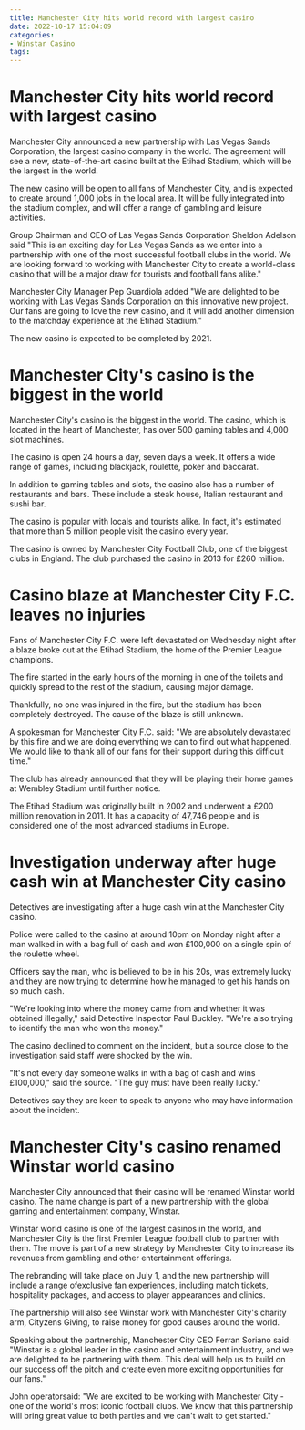 ```yaml
---
title: Manchester City hits world record with largest casino
date: 2022-10-17 15:04:09
categories:
- Winstar Casino
tags:
---
```



#  Manchester City hits world record with largest casino

Manchester City announced a new partnership with Las Vegas Sands Corporation, the largest casino company in the world. The agreement will see a new, state-of-the-art casino built at the Etihad Stadium, which will be the largest in the world.

The new casino will be open to all fans of Manchester City, and is expected to create around 1,000 jobs in the local area. It will be fully integrated into the stadium complex, and will offer a range of gambling and leisure activities.

Group Chairman and CEO of Las Vegas Sands Corporation Sheldon Adelson said "This is an exciting day for Las Vegas Sands as we enter into a partnership with one of the most successful football clubs in the world. We are looking forward to working with Manchester City to create a world-class casino that will be a major draw for tourists and football fans alike."

 Manchester City Manager Pep Guardiola added "We are delighted to be working with Las Vegas Sands Corporation on this innovative new project. Our fans are going to love the new casino, and it will add another dimension to the matchday experience at the Etihad Stadium."

The new casino is expected to be completed by 2021.

#  Manchester City's casino is the biggest in the world

Manchester City's casino is the biggest in the world. The casino, which is located in the heart of Manchester, has over 500 gaming tables and 4,000 slot machines.

The casino is open 24 hours a day, seven days a week. It offers a wide range of games, including blackjack, roulette, poker and baccarat.

In addition to gaming tables and slots, the casino also has a number of restaurants and bars. These include a steak house, Italian restaurant and sushi bar.

The casino is popular with locals and tourists alike. In fact, it's estimated that more than 5 million people visit the casino every year.

The casino is owned by Manchester City Football Club, one of the biggest clubs in England. The club purchased the casino in 2013 for £260 million.

#  Casino blaze at Manchester City F.C. leaves no injuries

Fans of Manchester City F.C. were left devastated on Wednesday night after a blaze broke out at the Etihad Stadium, the home of the Premier League champions.

The fire started in the early hours of the morning in one of the toilets and quickly spread to the rest of the stadium, causing major damage.

 Thankfully, no one was injured in the fire, but the stadium has been completely destroyed. The cause of the blaze is still unknown.

A spokesman for Manchester City F.C. said: "We are absolutely devastated by this fire and we are doing everything we can to find out what happened. We would like to thank all of our fans for their support during this difficult time."

The club has already announced that they will be playing their home games at Wembley Stadium until further notice.

The Etihad Stadium was originally built in 2002 and underwent a £200 million renovation in 2011. It has a capacity of 47,746 people and is considered one of the most advanced stadiums in Europe.

#  Investigation underway after huge cash win at Manchester City casino

Detectives are investigating after a huge cash win at the Manchester City casino.



Police were called to the casino at around 10pm on Monday night after a man walked in with a bag full of cash and won £100,000 on a single spin of the roulette wheel.



Officers say the man, who is believed to be in his 20s, was extremely lucky and they are now trying to determine how he managed to get his hands on so much cash.



"We're looking into where the money came from and whether it was obtained illegally," said Detective Inspector Paul Buckley. "We're also trying to identify the man who won the money."



The casino declined to comment on the incident, but a source close to the investigation said staff were shocked by the win.



"It's not every day someone walks in with a bag of cash and wins £100,000," said the source. "The guy must have been really lucky."



Detectives say they are keen to speak to anyone who may have information about the incident.

#  Manchester City's casino renamed Winstar world casino

Manchester City announced that their casino will be renamed Winstar world casino. The name change is part of a new partnership with the global gaming and entertainment company, Winstar.

Winstar world casino is one of the largest casinos in the world, and Manchester City is the first Premier League football club to partner with them. The move is part of a new strategy by Manchester City to increase its revenues from gambling and other entertainment offerings.

The rebranding will take place on July 1, and the new partnership will include a range ofexclusive fan experiences, including match tickets, hospitality packages, and access to player appearances and clinics.

The partnership will also see Winstar work with Manchester City's charity arm, Cityzens Giving, to raise money for good causes around the world.

Speaking about the partnership, Manchester City CEO Ferran Soriano said: "Winstar is a global leader in the casino and entertainment industry, and we are delighted to be partnering with them. This deal will help us to build on our success off the pitch and create even more exciting opportunities for our fans."

John operatorsaid: "We are excited to be working with Manchester City - one of the world's most iconic football clubs. We know that this partnership will bring great value to both parties and we can't wait to get started."